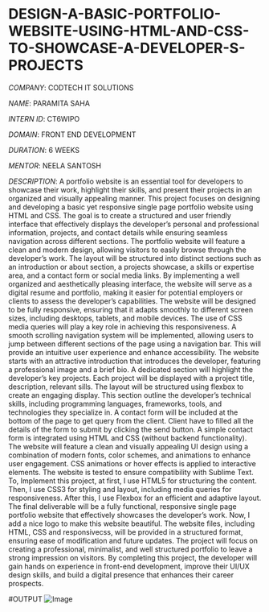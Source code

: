# DESIGN-A-BASIC-PORTFOLIO-WEBSITE-USING-HTML-AND-CSS-TO-SHOWCASE-A-DEVELOPER-S-PROJECTS

*COMPANY*: CODTECH IT SOLUTIONS

*NAME*: PARAMITA SAHA

*INTERN ID*: CT6WIPO

*DOMAIN*: FRONT END DEVELOPMENT

*DURATION*: 6 WEEKS

*MENTOR*: NEELA SANTOSH

*DESCRIPTION*: A portfolio website is an essential tool for developers to showcase their work, highlight their skills, and present their projects in an organized and visually appealing manner. This project focuses on designing and developing a basic yet responsive single page portfolio website using HTML and CSS. The goal is to create a structured and user friendly interface that effectively displays the developer’s personal and professional information, projects, and contact details while ensuring seamless navigation across different sections. The portfolio website will feature a clean and modern design, allowing visitors to easily browse through the developer’s work. The layout will be structured into distinct sections such as an introduction or about section, a projects showcase, a skills or expertise area, and a contact form or social media links. By implementing a well organized and aesthetically pleasing interface, the website will serve as a digital resume and portfolio, making it easier for potential employers or clients to assess the developer’s capabilities. The website will be designed to be fully responsive, ensuring that it adapts smoothly to different screen sizes, including desktops, tablets, and mobile devices. The use of CSS media queries will play a key role in achieving this responsiveness. A smooth scrolling navigation system will be implemented, allowing users to jump between different sections of the page using a navigation bar. This will provide an intuitive user experience and enhance accessibility. The website starts with an attractive introduction that introduces the developer, featuring a professional image and a brief bio. A dedicated section will highlight the developer’s key projects. Each project will be displayed with a project title, description, relevant sills. The layout will be structured using flexbox to create an engaging display. This section outline the developer’s technical skills, including programming languages, frameworks, tools, and technologies they specialize in. A contact form will be included at the bottom of the page to get query from the client. Client have to filled all the details of the form to submit by clicking the send button. A simple contact form is integrated using HTML and CSS (without backend functionality). The website will feature a clean and visually appealing UI design using a combination of modern fonts, color schemes, and animations to enhance user engagement. CSS animations or hover effects is applied to interactive elements. The website is tested to ensure compatibility with Sublime Text. To, Implement this project, at first, I use HTML5 for structuring the content. Then, I use CSS3 for styling and layout, including media queries for responsiveness. After this, I use Flexbox for an efficient and adaptive layout. The final deliverable will be a fully functional, responsive single page portfolio website that effectively showcases the developer’s work. Now, I add a nice logo to make this website beautiful. The website files, including HTML, CSS and responsivecss, will be provided in a structured format, ensuring ease of modification and future updates. The project will focus on creating a professional, minimalist, and well structured portfolio to leave a strong impression on visitors. By completing this project, the developer will gain hands on experience in front-end development, improve their UI/UX design skills, and build a digital presence that enhances their career prospects.

#OUTPUT
![Image](https://github.com/user-attachments/assets/0fc33795-5c00-4eee-94d6-d1997ac0b5db)
